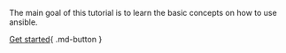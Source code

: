 The main goal of this tutorial is to learn the basic concepts on how to use ansible.

[Get started](intro.md){ .md-button }

